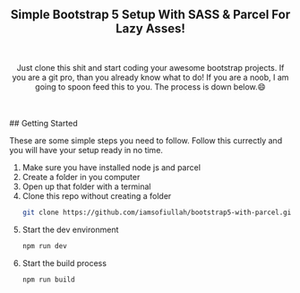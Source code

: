 <h2 align="center">Simple Bootstrap 5 Setup With SASS & Parcel For Lazy Asses!</h1>
<br />
<p align="center">Just clone this shit and start coding your awesome bootstrap projects. If you are a git pro, than you already know what to do! If you are a noob, I am going to spoon feed this to you. The process is down below.😄</p>
<br />
<br />
<!-- GETTING STARTED -->
## Getting Started

These are some simple steps you need to follow.
Follow this currectly and you will have your setup ready in no time.

1. Make sure you have installed node js and parcel
2. Create a folder in you computer
3. Open up that folder with a terminal
4. Clone this repo without creating a folder
   ```sh
   git clone https://github.com/iamsofiullah/bootstrap5-with-parcel.git .
   ```
5. Start the dev environment
   ```sh
   npm run dev
   ```
6. Start the build process
   ```sh
   npm run build
   ```